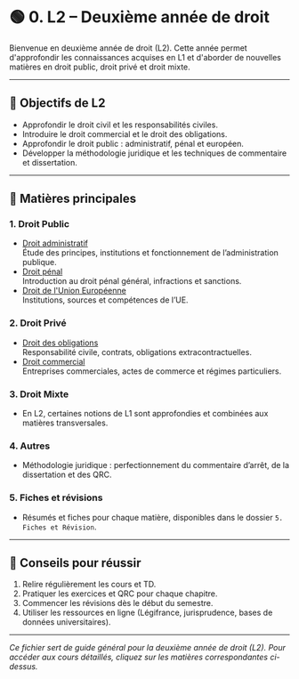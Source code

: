 # 🟢 0. L2 – Deuxième année de droit

Bienvenue en deuxième année de droit (L2). Cette année permet d'approfondir les connaissances acquises en L1 et d'aborder de nouvelles matières en droit public, droit privé et droit mixte.  

---

## 🎯 Objectifs de L2
- Approfondir le droit civil et les responsabilités civiles.
- Introduire le droit commercial et le droit des obligations.
- Approfondir le droit public : administratif, pénal et européen.
- Développer la méthodologie juridique et les techniques de commentaire et dissertation.

---

## 📂 Matières principales

### 1. Droit Public
- [Droit administratif](./1.%20Droit%20public/1.%20Droit%20administratif/0.%20Droit%20administratif.md)  
  Étude des principes, institutions et fonctionnement de l’administration publique.
- [Droit pénal](./1.%20Droit%20public/2.%20Droit%20p%C3%A9nal/0.%20Droit%20p%C3%A9nal.md)  
  Introduction au droit pénal général, infractions et sanctions.
- [Droit de l'Union Européenne](./1.%20Droit%20public/3.%20Droit%20de%20l'Union%20Europ%C3%A9enne/0.%20Droit%20de%20l'Union%20Europ%C3%A9enne.md)  
  Institutions, sources et compétences de l’UE.

### 2. Droit Privé
- [Droit des obligations](./2.%20Droit%20priv%C3%A9/1.%20Droit%20des%20obligations/0.%20Introduction%20droit%20des%20obligations.md)  
  Responsabilité civile, contrats, obligations extracontractuelles.
- [Droit commercial](./2.%20Droit%20priv%C3%A9/2.%20Droit%20commercial/0.%20Droit%20commercial.md)  
  Entreprises commerciales, actes de commerce et régimes particuliers.

### 3. Droit Mixte
- En L2, certaines notions de L1 sont approfondies et combinées aux matières transversales.

### 4. Autres
- Méthodologie juridique : perfectionnement du commentaire d’arrêt, de la dissertation et des QRC.

### 5. Fiches et révisions
- Résumés et fiches pour chaque matière, disponibles dans le dossier `5. Fiches et Révision`.

---

## 📌 Conseils pour réussir
1. Relire régulièrement les cours et TD.
2. Pratiquer les exercices et QRC pour chaque chapitre.
3. Commencer les révisions dès le début du semestre.
4. Utiliser les ressources en ligne (Légifrance, jurisprudence, bases de données universitaires).

---

*Ce fichier sert de guide général pour la deuxième année de droit (L2). Pour accéder aux cours détaillés, cliquez sur les matières correspondantes ci-dessus.*
